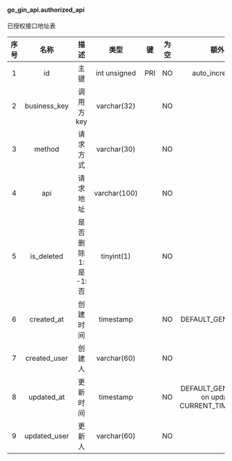 #### go_gin_api.authorized_api 
已授权接口地址表

| 序号 | 名称 | 描述 | 类型 | 键 | 为空 | 额外 | 默认值 |
| :--: | :--: | :--: | :--: | :--: | :--: | :--: | :--: |
| 1 | id | 主键 | int unsigned | PRI | NO | auto_increment |  |
| 2 | business_key | 调用方key | varchar(32) |  | NO |  |  |
| 3 | method | 请求方式 | varchar(30) |  | NO |  |  |
| 4 | api | 请求地址 | varchar(100) |  | NO |  |  |
| 5 | is_deleted | 是否删除 1:是  -1:否 | tinyint(1) |  | NO |  | -1 |
| 6 | created_at | 创建时间 | timestamp |  | NO | DEFAULT_GENERATED | CURRENT_TIMESTAMP |
| 7 | created_user | 创建人 | varchar(60) |  | NO |  |  |
| 8 | updated_at | 更新时间 | timestamp |  | NO | DEFAULT_GENERATED on update CURRENT_TIMESTAMP | CURRENT_TIMESTAMP |
| 9 | updated_user | 更新人 | varchar(60) |  | NO |  |  |
